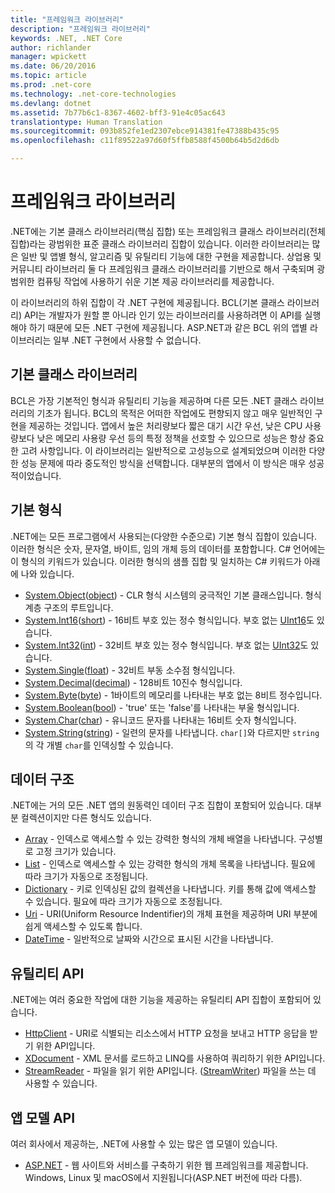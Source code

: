 ```yaml
---
title: "프레임워크 라이브러리"
description: "프레임워크 라이브러리"
keywords: .NET, .NET Core
author: richlander
manager: wpickett
ms.date: 06/20/2016
ms.topic: article
ms.prod: .net-core
ms.technology: .net-core-technologies
ms.devlang: dotnet
ms.assetid: 7b77b6c1-8367-4602-bff3-91e4c05ac643
translationtype: Human Translation
ms.sourcegitcommit: 093b852fe1ed2307ebce914381fe47388b435c95
ms.openlocfilehash: c11f89522a97d60f5ffb8588f4500b64b5d2d6db

---
```


# <a name="framework-libraries"></a>프레임워크 라이브러리

.NET에는 기본 클래스 라이브러리(핵심 집합) 또는 프레임워크 클래스 라이브러리(전체 집합)라는 광범위한 표준 클래스 라이브러리 집합이 있습니다. 이러한 라이브러리는 많은 일반 및 앱별 형식, 알고리즘 및 유틸리티 기능에 대한 구현을 제공합니다. 상업용 및 커뮤니티 라이브러리 둘 다 프레임워크 클래스 라이브러리를 기반으로 해서 구축되며 광범위한 컴퓨팅 작업에 사용하기 쉬운 기본 제공 라이브러리를 제공합니다.

이 라이브러리의 하위 집합이 각 .NET 구현에 제공됩니다. BCL(기본 클래스 라이브러리) API는 개발자가 원할 뿐 아니라 인기 있는 라이브러리를 사용하려면 이 API를 실행해야 하기 때문에 모든 .NET 구현에 제공됩니다. ASP.NET과 같은 BCL 위의 앱별 라이브러리는 일부 .NET 구현에서 사용할 수 없습니다.

## <a name="base-class-libraries"></a>기본 클래스 라이브러리

BCL은 가장 기본적인 형식과 유틸리티 기능을 제공하며 다른 모든 .NET 클래스 라이브러리의 기초가 됩니다. BCL의 목적은 어떠한 작업에도 편향되지 않고 매우 일반적인 구현을 제공하는 것입니다. 앱에서 높은 처리량보다 짧은 대기 시간 우선, 낮은 CPU 사용량보다 낮은 메모리 사용량 우선 등의 특정 정책을 선호할 수 있으므로 성능은 항상 중요한 고려 사항입니다. 이 라이브러리는 일반적으로 고성능으로 설계되었으며 이러한 다양한 성능 문제에 따라 중도적인 방식을 선택합니다. 대부분의 앱에서 이 방식은 매우 성공적이었습니다.

## <a name="primitive-types"></a>기본 형식

.NET에는 모든 프로그램에서 사용되는(다양한 수준으로) 기본 형식 집합이 있습니다. 이러한 형식은 숫자, 문자열, 바이트, 임의 개체 등의 데이터를 포함합니다. C# 언어에는 이 형식의 키워드가 있습니다. 이러한 형식의 샘플 집합 및 일치하는 C# 키워드가 아래에 나와 있습니다.

*   [System.Object](https://msdn.microsoft.com/library/system.object.aspx)([object](https://msdn.microsoft.com/library/9kkx3h3c.aspx)) - CLR 형식 시스템의 궁극적인 기본 클래스입니다. 형식 계층 구조의 루트입니다.
*   [System.Int16](https://msdn.microsoft.com/library/system.int16.aspx)([short](https://msdn.microsoft.com/library/ybs77ex4.aspx)) - 16비트 부호 있는 정수 형식입니다. 부호 없는 [UInt16](https://msdn.microsoft.com/library/system.uint16.aspx)도 있습니다.
*   [System.Int32](https://msdn.microsoft.com/library/system.int32.aspx)([int](https://msdn.microsoft.com/library/5kzh1b5w.aspx)) - 32비트 부호 있는 정수 형식입니다. 부호 없는 [UInt32](https://msdn.microsoft.com/library/x0sksh43.aspx)도 있습니다.
*   [System.Single](https://msdn.microsoft.com/library/system.single.aspx)([float](https://msdn.microsoft.com/library/b1e65aza.aspx)) - 32비트 부동 소수점 형식입니다.
*   [System.Decimal](https://msdn.microsoft.com/library/system.decimal.aspx)([decimal](https://msdn.microsoft.com/library/364x0z75.aspx)) - 128비트 10진수 형식입니다.
*   [System.Byte](https://msdn.microsoft.com/library/system.byte.aspx)([byte](https://msdn.microsoft.com/library/5bdb6693.aspx)) - 1바이트의 메모리를 나타내는 부호 없는 8비트 정수입니다.
*   [System.Boolean](https://msdn.microsoft.com/library/system.boolean.aspx)([bool](https://msdn.microsoft.com/library/c8f5xwh7.aspx)) - 'true' 또는 'false'를 나타내는 부울 형식입니다.
*   [System.Char](https://msdn.microsoft.com/library/system.char.aspx)([char](https://msdn.microsoft.com/library/x9h8tsay.aspx)) - 유니코드 문자를 나타내는 16비트 숫자 형식입니다.
*   [System.String](https://msdn.microsoft.com/library/system.string.aspx)([string](https://msdn.microsoft.com/library/362314fe.aspx)) - 일련의 문자를 나타냅니다. `char[]`와 다르지만 `string`의 각 개별 `char`를 인덱싱할 수 있습니다.

## <a name="data-structures"></a>데이터 구조

.NET에는 거의 모든 .NET 앱의 원동력인 데이터 구조 집합이 포함되어 있습니다. 대부분 컬렉션이지만 다른 형식도 있습니다.

*   [Array](https://msdn.microsoft.com/library/system.array.aspx) - 인덱스로 액세스할 수 있는 강력한 형식의 개체 배열을 나타냅니다. 구성별로 고정 크기가 있습니다.
*   [List](https://msdn.microsoft.com/library/6sh2ey19.aspx) - 인덱스로 액세스할 수 있는 강력한 형식의 개체 목록을 나타냅니다. 필요에 따라 크기가 자동으로 조정됩니다.
*   [Dictionary](https://msdn.microsoft.com/library/xfhwa508.aspx) - 키로 인덱싱된 값의 컬렉션을 나타냅니다. 키를 통해 값에 액세스할 수 있습니다. 필요에 따라 크기가 자동으로 조정됩니다.
*   [Uri](https://msdn.microsoft.com/library/system.uri.aspx) - URI(Uniform Resource Indentifier)의 개체 표현을 제공하며 URI 부분에 쉽게 액세스할 수 있도록 합니다.
*   [DateTime](https://msdn.microsoft.com/library/system.datetime.aspx) - 일반적으로 날짜와 시간으로 표시된 시간을 나타냅니다.

## <a name="utility-apis"></a>유틸리티 API

.NET에는 여러 중요한 작업에 대한 기능을 제공하는 유틸리티 API 집합이 포함되어 있습니다.

*   [HttpClient](https://msdn.microsoft.com/library/system.net.http.httpclient.aspx) - URI로 식별되는 리소스에서 HTTP 요청을 보내고 HTTP 응답을 받기 위한 API입니다.
*   [XDocument](https://msdn.microsoft.com/library/system.xml.linq.xdocument.aspx) - XML 문서를 로드하고 LINQ를 사용하여 쿼리하기 위한 API입니다.
*   [StreamReader](https://msdn.microsoft.com/library/system.io.streamreader.aspx) - 파일을 읽기 위한 API입니다. ([StreamWriter](https://msdn.microsoft.com/library/system.io.stringwriter.aspx)) 파일을 쓰는 데 사용할 수 있습니다.

## <a name="appmodel-apis"></a>앱 모델 API

여러 회사에서 제공하는, .NET에 사용할 수 있는 많은 앱 모델이 있습니다.

*   [ASP.NET](http://asp.net) - 웹 사이트와 서비스를 구축하기 위한 웹 프레임워크를 제공합니다. Windows, Linux 및 macOS에서 지원됩니다(ASP.NET 버전에 따라 다름).



<!--HONumber=Nov16_HO3-->


